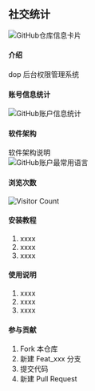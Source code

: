 ## 社交统计
![GitHub仓库信息卡片](https://github-stats.ubrong.com/api/pin/?username=BoldMonkey&repo=dop-progct-wwj)
#### 介绍
dop 后台权限管理系统
#### 账号信息统计
![GitHub账户信息统计](https://github-stats.ubrong.com/api?username=BoldMonkey&show_icons=true&theme=tokyonight)

#### 软件架构
软件架构说明<br>
![GitHub账户最常用语言](https://github-stats.ubrong.com/api/top-langs/?username=BoldMonkey&theme=tokyonight)

#### 浏览次数
![Visitor Count](https://profile-counter.glitch.me/bilibili2023001/count.svg)

#### 安装教程

1.  xxxx
2.  xxxx
3.  xxxx

#### 使用说明

1.  xxxx
2.  xxxx
3.  xxxx

#### 参与贡献

1.  Fork 本仓库
2.  新建 Feat_xxx 分支
3.  提交代码
4.  新建 Pull Request

